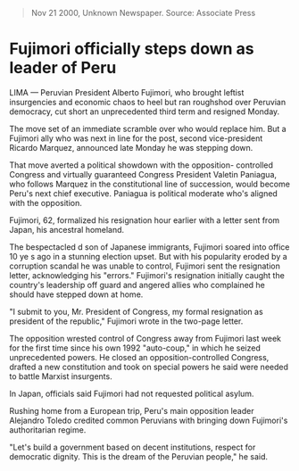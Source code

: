 > Nov 21 2000, Unknown Newspaper. Source: Associate Press

# Fujimori officially steps down as leader of Peru

LIMA — Peruvian President Alberto Fujimori, who brought leftist insurgencies and economic chaos to heel but ran roughshod over Peruvian democracy, cut short an unprecedented third term and resigned Monday. 

The move set of an immediate scramble over who would replace him. But a Fujimori ally who was next in line for the post, second vice-president Ricardo Marquez, announced late Monday he was stepping down.

That move averted a political showdown with the opposition- controlled Congress and virtually guaranteed Congress President Valetin Paniagua, who follows Marquez in the constitutional line of succession, would become Peru's next chief executive. Paniagua is political moderate who's aligned with the opposition. 

Fujimori, 62, formalized his resignation hour earlier with a letter sent from Japan, his ancestral homeland. 

The bespectacled d son of Japanese immigrants, Fujimori soared into office 10 ye s ago in a stunning election upset. But with his popularity eroded by a corruption scandal he was unable to control, Fujimori sent the resignation letter, acknowledging his "errors." Fujimori's resignation initially caught the country's leadership off guard and angered allies who complained he should have stepped down at home. 

"I submit to you, Mr. President of Congress, my formal resignation as president of the republic," Fujimori wrote in the two-page letter. 

The opposition wrested control of Congress away from Fujimori last week for the first time since his own 1992 "auto-coup," in which he seized unprecedented powers. He closed an opposition-controlled Congress, drafted a new constitution and took on special powers he said were needed to battle Marxist insurgents. 

In Japan, officials said Fujimori had not requested political asylum. 

Rushing home from a European trip, Peru's main opposition leader Alejandro Toledo credited common Peruvians with bringing down Fujimori's authoritarian regime. 

"Let's build a government based on decent institutions, respect for democratic dignity. This is the dream of the Peruvian people," he said.